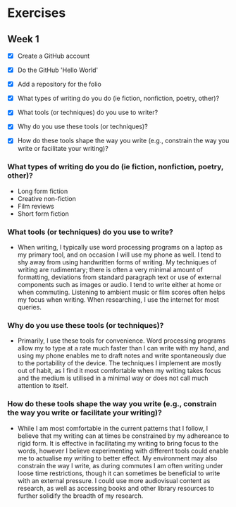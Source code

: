 # Exercises

## Week 1

- [x] Create a GitHub account
- [x] Do the GitHub 'Hello World'
- [x] Add a repository for the folio
- [x] What types of writing do you do (ie fiction, nonfiction, poetry, other)?
- [x] What tools (or techniques) do you use to writer?
- [x] Why do you use these tools (or techniques)?
- [x] How do these tools shape the way you write (e.g., constrain the way you write or facilitate your writing)?


### What types of writing do you do (ie fiction, nonfiction, poetry, other)?

- Long form fiction
- Creative non-fiction
- Film reviews
- Short form fiction

### What tools (or techniques) do you use to write?

- When writing, I typically use word processing programs on a laptop as my primary tool, and on occasion I will use my phone as well. I tend to shy away from using handwritten forms of writing. My techniques of writing are rudimentary; there is often a very minimal amount of formatting, deviations from standard paragraph text or use of external components such as images or audio. I tend to write either at home or when commuting. Listening to ambient music or film scores often helps my focus when writing. When researching, I use the internet for most queries.

### Why do you use these tools (or techniques)?

- Primarily, I use these tools for convenience. Word processing programs allow my to type at a rate much faster than I can write with my hand, and using my phone enables me to draft notes and write spontaneously due to the portability of the device. The techniques I implement are mostly out of habit, as I find it most comfortable when my writing takes focus and the medium is utilised in a minimal way or does not call much attention to itself.

### How do these tools shape the way you write (e.g., constrain the way you write or facilitate your writing)?

- While I am most comfortable in the current patterns that I follow, I believe that my writing can at times be constrained by my adhereance to rigid form. It is effective in facilitating my writing to bring focus to the words, however I believe experimenting with different tools could enable me to actualise my writing to better effect. My environment may also constrain the way I write, as during commutes I am often writing under loose time restrictions, though it can sometimes be beneficial to write with an external pressure. I could use more audiovisual content as research, as well as accessing books and other library resources to further solidify the breadth of my research. 




